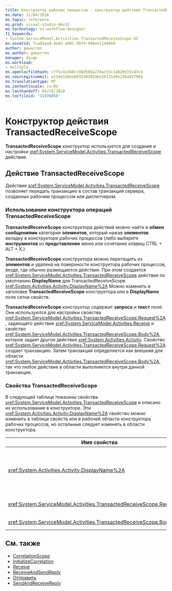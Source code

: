 ```yaml
---
title: Конструктор рабочих процессов - конструктор действия TransactedReceiveScope
ms.date: 11/04/2016
ms.topic: reference
ms.prod: visual-studio-dev15
ms.technology: vs-workflow-designer
f1_keywords:
- System.ServiceModel.Activities.TransactedReceiveScope.UI
ms.assetid: 7ca93aad-4e83-4d81-90f4-998ee114d9b6
author: gewarren
ms.author: gewarren
manager: douge
ms.workload:
- multiple
ms.openlocfilehash: c7f5c4cd48cc98d58da278ac53c1a829d15c43cd
ms.sourcegitcommit: e13e61ddea6032a8282abe16131d9e136a927984
ms.translationtype: MT
ms.contentlocale: ru-RU
ms.lasthandoff: 04/26/2018
ms.locfileid: "31976856"
---
```

# <a name="transactedreceivescope-activity-designer"></a>Конструктор действия TransactedReceiveScope

**TransactedReceiveScope** конструктор используется для создания и настройки <xref:System.ServiceModel.Activities.TransactedReceiveScope> действия.

## <a name="the-transactedreceivescope-activity"></a>Действие TransactedReceiveScope

Действие <xref:System.ServiceModel.Activities.TransactedReceiveScope> позволяет передать транзакцию в состав транзакций сервера, созданных рабочим процессом или диспетчером.

### <a name="using-the-transactedreceivescope-activity-designer"></a>Использование конструктора операций TransactedReceiveScope
 **TransactedReceiveScope** конструктора действий можно найти в **обмен сообщениями** категории **элементов**, который нажав **элементов**  вкладку в конструкторе рабочих процессов (либо выберите **инструментов** из **представление** меню или сочетание клавиш CTRL + ALT + X.)

 **TransactedReceiveScope** конструктора можно перетащить из **элементов** и удалена на поверхности конструктора рабочих процессов, везде, где обычно размещаются действия. При этом создается <xref:System.ServiceModel.Activities.TransactedReceiveScope> действия по умолчанию **DisplayName** для TransactedReceiveScope. <xref:System.Activities.Activity.DisplayName%2A> Можно изменить в заголовке **TransactedReceiveScope** конструктора или в **DisplayName** поле сетки свойств.

 **TransactedReceiveScope** конструктор содержит **запроса** и **текст** поля. Они используются для настройки свойства <xref:System.ServiceModel.Activities.TransactedReceiveScope.Request%2A>, задающего действие <xref:System.ServiceModel.Activities.Receive> и свойство <xref:System.ServiceModel.Activities.TransactedReceiveScope.Body%2A>, которое задает другое действие <xref:System.Activities.Activity>. Свойство <xref:System.ServiceModel.Activities.TransactedReceiveScope.Request%2A> создает транзакцию. Затем транзакция определяется как внешняя для области <xref:System.ServiceModel.Activities.TransactedReceiveScope.Body%2A>, так что любое действие в области выполняется внутри данной транзакции.

### <a name="the-transactedreceivescope-properties"></a>Свойства TransactedReceiveScope
 В следующей таблице показаны свойства <xref:System.ServiceModel.Activities.TransactedReceiveScope> и описано их использование в конструкторе. Эти <xref:System.Activities.Activity.DisplayName%2A> свойство можно изменить в таблице свойств или в рабочей области конструктора рабочих процессов, но остальные следует изменять в области конструктора.

|Имя свойства|Обязательно|Использование|
|-------------------|--------------|-----------|
|<xref:System.Activities.Activity.DisplayName%2A>|False|Необязательное понятное имя действия <xref:System.ServiceModel.Activities.TransactedReceiveScope>. Значение по умолчанию - TransactedReceiveScope.<br /><br /> Для имени <xref:System.Activities.Activity.DisplayName%2A> нет жестких требований, однако лучше всего использовать отображаемое имя.|
|<xref:System.ServiceModel.Activities.TransactedReceiveScope.Request%2A>|Да|Удаляет <xref:System.ServiceModel.Activities.Receive> действия в **запроса** блок в области конструктора операций.|
|<xref:System.ServiceModel.Activities.TransactedReceiveScope.Body%2A>|False|Удаляет <xref:System.Activities.Activity> в **текст** блок в области конструктора операций.|

## <a name="see-also"></a>См. также

- [CorrelationScope](../workflow-designer/correlationscope-activity-designer.md)
- [InitializeCorrelation](../workflow-designer/initializecorrelation-activity-designer.md)
- [Receive](../workflow-designer/receive-activity-designer.md)
- [ReceiveAndSendReply](../workflow-designer/receiveandsendreply-template-designer.md)
- [Отправить](../workflow-designer/send-activity-designer.md)
- [SendAndReceiveReply](../workflow-designer/sendandreceivereply-template-designer.md)